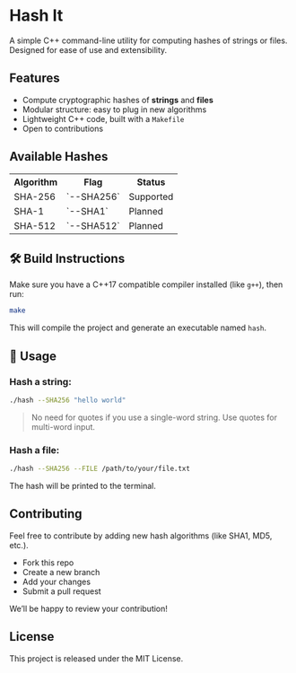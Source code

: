 # Hash It

A simple C++ command-line utility for computing hashes of strings or files. Designed for ease of use and extensibility.

## Features

- Compute cryptographic hashes of **strings** and **files**
- Modular structure: easy to plug in new algorithms
- Lightweight C++ code, built with a `Makefile`
- Open to contributions

## Available Hashes
<table>
  <tr>
    <th>Algorithm</th>
    <th>Flag</th>
    <th>Status</th>
  </tr>
  <tr>
    <td>SHA-256</td>
    <td>`--SHA256`</td>
    <td>Supported</td>
  </tr>
  <tr>
    <td>SHA-1</td>
    <td>`--SHA1`</td>
    <td>Planned</td>
  </tr>
  <tr>
    <td>SHA-512</td>
    <td>`--SHA512`</td>
    <td>Planned</td>
  </tr>
</table>

## 🛠️ Build Instructions

Make sure you have a C++17 compatible compiler installed (like `g++`), then run:

```bash
make
```

This will compile the project and generate an executable named `hash`.

## 🧪 Usage

### Hash a string:

```bash
./hash --SHA256 "hello world"
```

> No need for quotes if you use a single-word string. Use quotes for multi-word input.

### Hash a file:

```bash
./hash --SHA256 --FILE /path/to/your/file.txt
```

The hash will be printed to the terminal.

## Contributing

Feel free to contribute by adding new hash algorithms (like SHA1, MD5, etc.).

- Fork this repo
- Create a new branch
- Add your changes
- Submit a pull request

We’ll be happy to review your contribution!

## License

This project is released under the MIT License.
